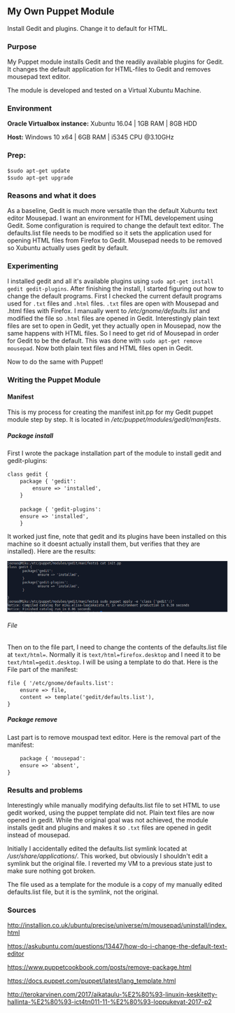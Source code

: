 ## My Own Puppet Module
Install Gedit and plugins. Change it to default for HTML.

### Purpose
My Puppet module installs Gedit and the readily available plugins for Gedit. It changes the default application for HTML-files to Gedit and removes mousepad text editor.

The module is developed and tested on a Virtual Xubuntu Machine.

### Environment
**Oracle Virtualbox instance:** Xubuntu 16.04 | 1GB RAM | 8GB  HDD

**Host:** Windows 10 x64 | 6GB RAM | i5345 CPU @3.10GHz

### Prep:
    $sudo apt-get update
    $sudo apt-get upgrade

### Reasons and what it does
As a baseline, Gedit is much more versatile than the default Xubuntu text editor Mousepad. I want an environment for HTML developement using Gedit. Some configuration is required to change the default text editor. The defaults.list file needs to be modified so it sets the application used for opening HTML files from Firefox to Gedit. Mousepad needs to be removed so Xubuntu actually uses gedit by default.

### Experimenting
I installed gedit and all it's available plugins using `sudo apt-get install gedit gedit-plugins`. After finishing the install, I started figuring out how to change the default programs. First I checked the current default programs used for `.txt` files and `.html` files. `.txt` files are open with Mousepad and .html files with Firefox. I manually went to */etc/gnome/defaults.list* and modified the file so `.html` files are opened in Gedit. Interestingly plain text files are set to open in Gedit, yet they actually open in Mousepad, now the same happens with HTML files. So I need to get rid of Mousepad in order for Gedit to be the default. This was done with `sudo apt-get remove mousepad`. Now both plain text files and HTML files open in Gedit.

Now to do the same with Puppet!

### Writing the Puppet Module

#### Manifest
This is my process for creating the manifest init.pp for my Gedit puppet module step by step. It is located in */etc/puppet/modules/gedit/manifests*.

##### Package install
First I wrote the package installation part of the module to install gedit and gedit-plugins:
        
    
    class gedit {
		package { 'gedit':
			ensure => 'installed',
		}

		package { 'gedit-plugins':
		ensure => 'installed',
		}

It worked just fine, note that gedit and its plugins have been installed on this machine so it doesnt actually install them, but verifies that they are installed). Here are the results:

![alt-text](https://github.com/Platypys/Linux-Centralized-Management/blob/master/Own%20Puppet%20Module/img/package.PNG "Packages")
###### File
Then on to the file part, I need to change the contents of the defaults.list file at `text/html=`. Normally it is `text/html=firefox.desktop` and I need it to be `text/html=gedit.desktop`. I will be using a template to do that. Here is the File part of the manifest:

    file { '/etc/gnome/defaults.list':
		ensure => file,
		content => template('gedit/defaults.list'),
	}

##### Package remove
Last part is to remove mouspad text editor. Here is the removal part of the manifest:
        
        package { 'mousepad':
		ensure => 'absent',
	}
 
### Results and problems
Interestingly while manually modifying defaults.list file to set HTML to use gedit worked, using the puppet template did not. Plain text files are now opened in gedit. While the original goal was not achieved, the module installs gedit and plugins and makes it so `.txt` files are opened in gedit instead of mousepad.

Initially I accidentally edited the defaults.list symlink located at */usr/share/applications/*. This worked, but obviously I shouldn't edit a symlink but the original file. I reverted my VM to a previous state just to make sure nothing got broken.

The file used as a template for the module is a copy of my manually edited defaults.list file, but it is the symlink, not the original.

### Sources
http://installion.co.uk/ubuntu/precise/universe/m/mousepad/uninstall/index.html

https://askubuntu.com/questions/13447/how-do-i-change-the-default-text-editor

https://www.puppetcookbook.com/posts/remove-package.html

https://docs.puppet.com/puppet/latest/lang_template.html

http://terokarvinen.com/2017/aikataulu-%E2%80%93-linuxin-keskitetty-hallinta-%E2%80%93-ict4tn011-11-%E2%80%93-loppukevat-2017-p2
